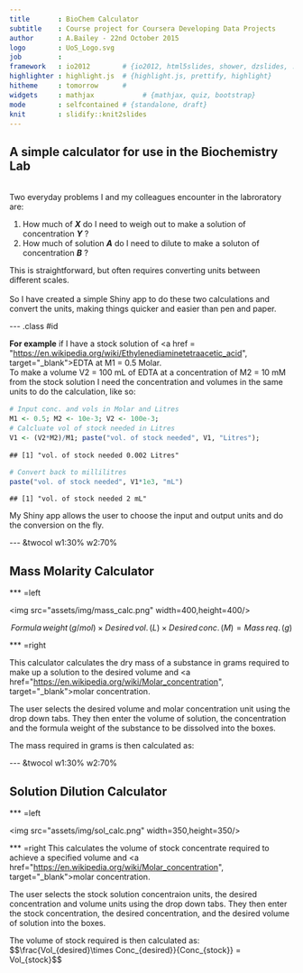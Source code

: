 ```yaml
---
title       : BioChem Calculator
subtitle    : Course project for Coursera Developing Data Projects
author      : A.Bailey - 22nd October 2015
logo        : UoS_Logo.svg
job         : 
framework   : io2012        # {io2012, html5slides, shower, dzslides, ...}
highlighter : highlight.js  # {highlight.js, prettify, highlight}
hitheme     : tomorrow      # 
widgets     : mathjax            # {mathjax, quiz, bootstrap}
mode        : selfcontained # {standalone, draft}
knit        : slidify::knit2slides
---
```

<!-- Limit image width and height -->
<style type='text/css'>
img {
    max-height: 625px;
    max-width: 964px;
}
</style>

<!-- Center image on slide 
<script src="http://ajax.aspnetcdn.com/ajax/jQuery/jquery-1.7.min.js"></script>
<script type='text/javascript'>
$(function() {
    $("p:has(img)").addClass('centered');
});
</script> -->

<!-- Center bold font -->
<style>
strong {
  font-weight: bold;
}
</style>

<!-- Center italic font -->
<style>
em {
  font-style: italic
}
</style>

## A simple calculator for use in the Biochemistry Lab 
<br>
Two everyday problems I and my colleagues encounter in the labroratory are:

1. How much of ***X*** do I need to weigh out to make a solution of concentration ***Y*** ?
2. How much of solution ***A*** do I need to dilute to make a soluton of concentration ***B*** ?

This is straightforward, but often requires converting units between different
scales.
<br>
<br>
So I have created a simple Shiny app to do these two calculations and convert the units, 
making things quicker and easier than pen and paper.

--- .class #id 

**For example** if I have a stock solution of <a href = "https://en.wikipedia.org/wiki/Ethylenediaminetetraacetic_acid", target="_blank">EDTA</a> at M1 = 0.5 Molar.
<br>
To make a volume V2 = 100 mL of EDTA at a concentration of M2 = 10 mM from the stock solution I need the concentration and volumes in the same units
to do the calculation, like so:

```r
# Input conc. and vols in Molar and Litres
M1 <- 0.5; M2 <- 10e-3; V2 <- 100e-3;
# Calcluate vol of stock needed in Litres
V1 <- (V2*M2)/M1; paste("vol. of stock needed", V1, "Litres");
```

```
## [1] "vol. of stock needed 0.002 Litres"
```

```r
# Convert back to millilitres
paste("vol. of stock needed", V1*1e3, "mL")
```

```
## [1] "vol. of stock needed 2 mL"
```

My Shiny app allows the user to choose the input and output units and do the 
conversion on the fly.

--- &twocol w1:30% w2:70%

## Mass Molarity Calculator

*** =left

<img src="assets/img/mass_calc.png" width=400,height=400/>

$$Formula\,weight\,(g/mol) \times Desired\,vol.\,(L) \times Desired\,conc.\,(M) = Mass\,req.\,(g)$$

*** =right

This calculator calculates the dry mass of a substance in grams required to make up a solution to the desired volume and
<a href="https://en.wikipedia.org/wiki/Molar_concentration", target="_blank">molar concentration</a>.
<p>
The user selects the desired volume and molar concentration unit using the drop down tabs. They then enter the volume of solution, the concentration and the formula weight of the substance to be dissolved into the boxes. 
<p>
The mass required in grams is then calculated as:

--- &twocol w1:30% w2:70%

## Solution Dilution Calculator

*** =left

<img src="assets/img/sol_calc.png" width=350,height=350/>

*** =right
This calculates the volume of stock concentrate required to achieve a specified volume and 
<a href="https://en.wikipedia.org/wiki/Molar_concentration", target="_blank">molar concentration</a>.
<p>
The user selects the stock solution concentraion units, the
desired concentration and volume units using the drop down tabs. 
They then enter the stock concentration, the desired concentration, and the desired volume of solution into the boxes. 
<p>
The volume of stock required is then calculated as:
$$\frac{Vol_{desired}\times Conc_{desired}}{Conc_{stock}} = Vol_{stock}$$

